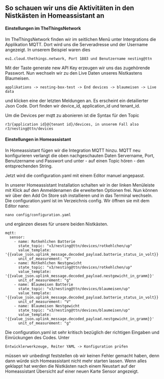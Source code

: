 ## So schauen wir uns die Aktivitäten in den Nistkästen in Homeassistant an


#### Einstellungen im TheThingsNetwork

Im TheThingsNetwork finden wir im seitlichen Menü unter Intergrations die Applikation MQTT. Dort wird uns die Serveradresse und der Username angezeigt. In unserem Beispiel waren dies 

    eu1.cloud.thethings.network, Port 1883 und Benutzername nesting@ttn

Mit der Taste generate new API Key erzeugen wir uns das zugehörende Passwort. Nun wechseln wir zu den Live Daten unseres Nistkastens Blaumeisen.

    applikations -> nesting-box-test -> End devices -> blaumeisen -> Live data

und klicken eine der letzten Meldungen an. Es erscheint ein detailierter Json Code. Dort finden wir device_id, application_id und tenant_id.

Um die Devices per mqtt zu abonieren ist die Syntax für den Topic 

    r3/{application id}@{tenant id}/devices, in unserem Fall also r3/nesting@ttn/devices


#### Einstellungen in Homeassistant


In Homeassistant fügen wir die Integration MQTT hinzu. MQTT neu konfigurieren verlangt die oben nachgeschauten Daten Servername, Port, Benutzername und Passwort und unter - auf einen Topic hören - den entsprechenden String.

Jetzt wird die configuration.yaml mit einem Editor manuel angepasst.

In unserer Homeassistant Installation schalten wir in der linken Menüleiste mit Klick auf den Anmeldenamen die erweiterten Optionen frei.
Nun können wir über den Add On Store ssh installieren und in das Terminal wechseln. Die configuration.yaml ist im Verzeichnis config. Wir öffnen sie mit dem Editor nano:

    nano config/configuration.yaml

und ergänzen dieses für unsere beiden Nistkästen.

```
mqtt:
  sensor:
    - name: Rotkehlchen Batterie
      state_topic: "v3/nesting@ttn/devices/rotkehlchen/up"
      value_template: '{{value_json.uplink_message.decoded_payload.batterie_status_in_volt}}'
      unit_of_measurement: "V"
    - name: Rotkehlchen Nestgewicht
      state_topic: "v3/nesting@ttn/devices/rotkehlchen/up"
      value_template: '{{value_json.uplink_message.decoded_payload.nestgewicht_in_gramm}}'
      unit_of_measurement: "g"
    - name: Blaumeisen Batterie
      state_topic: "v3/nesting@ttn/devices/blaumeisen/up"
      value_template: '{{value_json.uplink_message.decoded_payload.batterie_status_in_volt}}'
      unit_of_measurement: "V"
    - name: Blaumeisen Nestgewicht
      state_topic: "v3/nesting@ttn/devices/blaumeisen/up"
      value_template: '{{value_json.uplink_message.decoded_payload.nestgewicht_in_gramm}}'
      unit_of_measurement: "g"
```

Die configuration.yaml ist sehr kritisch bezüglich der richtigen Eingaben und Einrückungen des Codes. Unter 

    Entwicklerwerkzeuge, Reiter YAML -> Konfiguration prüfen 

müssen wir unbedingt feststellen ob wir keinen Fehler gemacht haben, denn dann würde sich Homeassistant nicht mehr starten lassen. 
Wenn alles geklappt hat werden die Nistkästen nach einem Neustart auf der Homeassistant Übersicht auf einer neuen Karte Sensor angezeigt.



